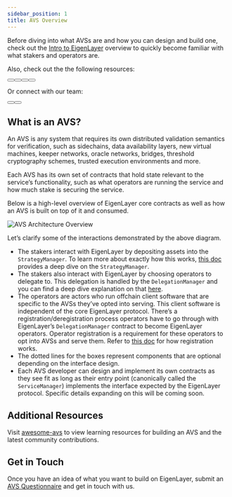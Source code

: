 ```yaml
---
sidebar_position: 1
title: AVS Overview
---
```


Before diving into what AVSs are and how you can design and build one, check out the [Intro to EigenLayer](https://docs.eigenlayer.xyz/eigenlayer/overview/) overview to quickly become familiar with what stakers and operators are.

Also, check out the the following resources:

<div class="button1-container">
    <Button label="AVS Book" link="https://eigenlabs.gitbook.io/avs-book" />
    <Button label="GO SDK" link="https://github.com/Layr-Labs/eigensdk-go" />
    <Button label="Rust SDK" link="https://github.com/Layr-Labs/eigensdk-rs" />
    <Button label="Awesome AVS" link="https://github.com/Layr-Labs/awesome-avs" />
</div>

<p className="button1-container-heading">Or connect with our team:</p>

<div class="button1-container">
    <Button label="BuildOnEigen Group Chat" link="https://t.me/+LsjfhgFoHJEyN2Rh" />
    <Button label="Schedule a call" link="https://share.hsforms.com/1BksFoaPjSk2l3pQ5J4EVCAein6l" />
</div>

## What is an AVS?

An AVS is any system that requires its own distributed validation semantics for verification, such as sidechains, data availability layers, new virtual machines, keeper networks, oracle networks, bridges, threshold cryptography schemes, trusted execution environments and more.

Each AVS has its own set of contracts that hold state relevant to the service’s functionality, such as what operators are running the service and how much stake is securing the service.

Below is a high-level overview of EigenLayer core contracts as well as how an AVS is built on top of it and consumed.

![AVS Architecture Overview](/img/avs/avs-architecture-v1.png)

Let’s clarify some of the interactions demonstrated by the above diagram.


- The stakers interact with EigenLayer by depositing assets into the `StrategyManager`. To learn more about exactly how this works, [this doc](https://github.com/Layr-Labs/eigenlayer-contracts/blob/master/docs/core/StrategyManager.md) provides a deep dive on the `StrategyManager`.
- The stakers also interact with EigenLayer by choosing operators to delegate to. This delegation is handled by the `DelegationManager` and you can find a deep dive explanation on that [here](https://github.com/Layr-Labs/eigenlayer-contracts/blob/master/docs/core/DelegationManager.md).
- The operators are actors who run offchain client software that are specific to the AVSs they’ve opted into serving. This client software is independent of the core EigenLayer protocol. There’s a registration/deregistration process operators have to go through with EigenLayer’s `DelegationManager` contract to become EigenLayer operators. Operator registration is a requirement for these operators to opt into AVSs and serve them. Refer to [this doc](https://docs.eigenlayer.xyz/eigenlayer/operator-guides/operator-introduction) for how registration works.
- The dotted lines for the boxes represent components that are optional depending on the interface design.
- Each AVS developer can design and implement its own contracts as they see fit as long as their entry point (canonically called the `ServiceManager`) implements the interface expected by the EigenLayer protocol. Specific details expanding on this will be coming soon.



## Additional Resources

Visit [awesome-avs](https://github.com/Layr-Labs/awesome-avs) to view learning resources for building an AVS and the latest community contributions.

## Get in Touch

Once you have an idea of what you want to build on EigenLayer, submit an [AVS Questionnaire](https://bit.ly/avsquestions) and get in touch with us.

